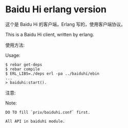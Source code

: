 # Baidu Hi erlang version

这个是 Baidu Hi 的客户端，Erlang 写的，使用客户端协议。

This is a Baidu Hi client, written by erlang.

使用方法:

Usage:

    $ rebar get-deps
    $ rebar compile
    $ ERL_LIBS=./deps erl -pa ../baiduhi/ebin
    ...
    > baiduhi:start().

注意:

Note:

    DO TO fill `priv/baiduhi.conf` first.

    All API in baiduhi module.
